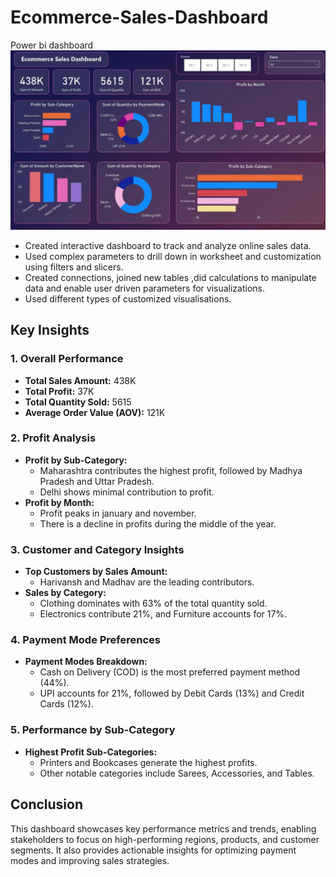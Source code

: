 # Ecommerce-Sales-Dashboard
Power bi dashboard
![image alt](https://github.com/Baljeet942000/Ecommerce-Sales-Dashboard/blob/254a66dffc8fa12e345d9ec5a1561613689cb321/ecommerce%20dash%20.JPG)

* Created interactive dashboard to track and analyze online sales data.
* Used complex parameters to drill down in worksheet and customization using filters and slicers.
* Created connections, joined new tables ,did calculations to manipulate data and enable user driven parameters for visualizations.
* Used different types of customized visualisations.

## Key Insights

### 1. **Overall Performance**
- **Total Sales Amount:** 438K
- **Total Profit:** 37K
- **Total Quantity Sold:** 5615
- **Average Order Value (AOV):** 121K

### 2. **Profit Analysis**
- **Profit by Sub-Category:** 
  - Maharashtra contributes the highest profit, followed by Madhya Pradesh and Uttar Pradesh.
  - Delhi shows minimal contribution to profit.
- **Profit by Month:**
  - Profit peaks in january and november.
  - There is a decline in profits during the middle of the year.

### 3. **Customer and Category Insights**
- **Top Customers by Sales Amount:**
  - Harivansh and Madhav are the leading contributors.
- **Sales by Category:**
  - Clothing dominates with 63% of the total quantity sold.
  - Electronics contribute 21%, and Furniture accounts for 17%.

### 4. **Payment Mode Preferences**
- **Payment Modes Breakdown:**
  - Cash on Delivery (COD) is the most preferred payment method (44%).
  - UPI accounts for 21%, followed by Debit Cards (13%) and Credit Cards (12%).

### 5. **Performance by Sub-Category**
- **Highest Profit Sub-Categories:**
  - Printers and Bookcases generate the highest profits.
  - Other notable categories include Sarees, Accessories, and Tables.

## Conclusion
This dashboard showcases key performance metrics and trends, enabling stakeholders to focus on high-performing regions, products, and customer segments. It also provides actionable insights for optimizing payment modes and improving sales strategies.
